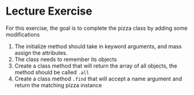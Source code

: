 # Lecture Exercise

For this exercise, the goal is to complete the pizza class by adding some modifications

1. The initialize method should take in keyword arguments, and mass assign the attributes.
2. The class needs to remember its objects
3. Create a class method that will return the array of all objects, the method should be called `.all`
4. Create a class method `.find` that will accept a name argument and return the matching pizza instance
